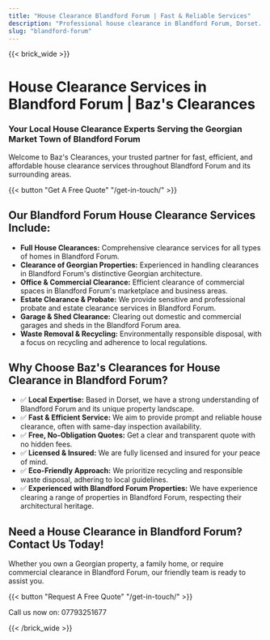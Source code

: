 ```yaml
---
title: "House Clearance Blandford Forum | Fast & Reliable Services"
description: "Professional house clearance in Blandford Forum, Dorset. We clear homes in this Georgian market town. Free quotes & same-day inspection."
slug: "blandford-forum"
---
```


{{< brick_wide >}}
# House Clearance Services in Blandford Forum | Baz's Clearances

### Your Local House Clearance Experts Serving the Georgian Market Town of Blandford Forum

Welcome to Baz's Clearances, your trusted partner for fast, efficient, and affordable house clearance services throughout Blandford Forum and its surrounding areas.

{{< button "Get A Free Quote" "/get-in-touch/" >}}

## Our Blandford Forum House Clearance Services Include:

* **Full House Clearances:** Comprehensive clearance services for all types of homes in Blandford Forum.
* **Clearance of Georgian Properties:** Experienced in handling clearances in Blandford Forum's distinctive Georgian architecture.
* **Office & Commercial Clearance:** Efficient clearance of commercial spaces in Blandford Forum's marketplace and business areas.
* **Estate Clearance & Probate:** We provide sensitive and professional probate and estate clearance services in Blandford Forum.
* **Garage & Shed Clearance:** Clearing out domestic and commercial garages and sheds in the Blandford Forum area.
* **Waste Removal & Recycling:** Environmentally responsible disposal, with a focus on recycling and adherence to local regulations.

## Why Choose Baz's Clearances for House Clearance in Blandford Forum?

* ✅ **Local Expertise:** Based in Dorset, we have a strong understanding of Blandford Forum and its unique property landscape.
* ✅ **Fast & Efficient Service:** We aim to provide prompt and reliable house clearance, often with same-day inspection availability.
* ✅ **Free, No-Obligation Quotes:** Get a clear and transparent quote with no hidden fees.
* ✅ **Licensed & Insured:** We are fully licensed and insured for your peace of mind.
* ✅ **Eco-Friendly Approach:** We prioritize recycling and responsible waste disposal, adhering to local guidelines.
* ✅ **Experienced with Blandford Forum Properties:** We have experience clearing a range of properties in Blandford Forum, respecting their architectural heritage.

## Need a House Clearance in Blandford Forum? Contact Us Today!

Whether you own a Georgian property, a family home, or require commercial clearance in Blandford Forum, our friendly team is ready to assist you.

{{< button "Request A Free Quote" "/get-in-touch/" >}}

Call us now on: 07793251677

{{< /brick_wide >}}

